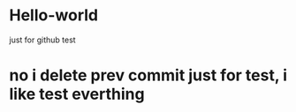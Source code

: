# Hello-world
just for github test



# no i delete prev commit just for test, i like test everthing
